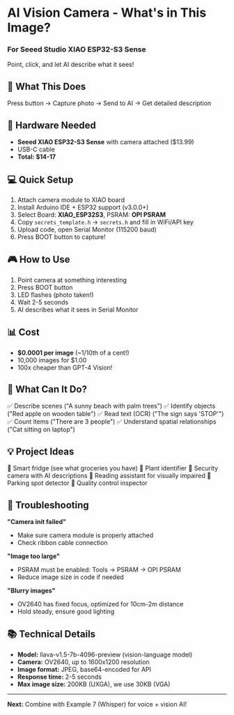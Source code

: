 # AI Vision Camera - What's in This Image?
### For Seeed Studio XIAO ESP32-S3 Sense

Point, click, and let AI describe what it sees!

## 🎯 What This Does

Press button → Capture photo → Send to AI → Get detailed description

## 🛒 Hardware Needed

- **Seeed XIAO ESP32-S3 Sense** with camera attached ($13.99)
- USB-C cable
- **Total: $14-17**

## 💻 Quick Setup

1. Attach camera module to XIAO board
2. Install Arduino IDE + ESP32 support (v3.0.0+)
3. Select Board: **XIAO_ESP32S3**, PSRAM: **OPI PSRAM**
4. Copy `secrets_template.h` → `secrets.h` and fill in WiFi/API key
5. Upload code, open Serial Monitor (115200 baud)
6. Press BOOT button to capture!

## 🎮 How to Use

1. Point camera at something interesting
2. Press BOOT button
3. LED flashes (photo taken!)
4. Wait 2-5 seconds
5. AI describes what it sees in Serial Monitor

## 📊 Cost

- **$0.0001 per image** (~1/10th of a cent!)
- 10,000 images for $1.00
- 100x cheaper than GPT-4 Vision!

## 🧠 What Can It Do?

✅ Describe scenes ("A sunny beach with palm trees")
✅ Identify objects ("Red apple on wooden table")
✅ Read text (OCR) ("The sign says 'STOP'")
✅ Count items ("There are 3 people")
✅ Understand spatial relationships ("Cat sitting on laptop")

## 💡 Project Ideas

🔸 Smart fridge (see what groceries you have)
🔸 Plant identifier
🔸 Security camera with AI descriptions
🔸 Reading assistant for visually impaired
🔸 Parking spot detector
🔸 Quality control inspector

## 🔧 Troubleshooting

**"Camera init failed"**
- Make sure camera module is properly attached
- Check ribbon cable connection

**"Image too large"**
- PSRAM must be enabled: Tools → PSRAM → OPI PSRAM
- Reduce image size in code if needed

**"Blurry images"**
- OV2640 has fixed focus, optimized for 10cm-2m distance
- Hold steady, ensure good lighting

## 📚 Technical Details

- **Model:** llava-v1.5-7b-4096-preview (vision-language model)
- **Camera:** OV2640, up to 1600x1200 resolution
- **Image format:** JPEG, base64-encoded for API
- **Response time:** 2-5 seconds
- **Max image size:** 200KB (UXGA), we use 30KB (VGA)

---

**Next:** Combine with Example 7 (Whisper) for voice + vision AI!
